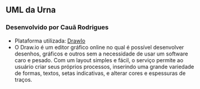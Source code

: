 ## UML da Urna

### Desenvolvido por Cauã Rodrigues
- Plataforma utilizada: <a href="https://www.drawio.com/">DrawIo</a>
- O Draw.io é um editor gráfico online no qual é possível desenvolver desenhos, gráficos e outros sem a necessidade de usar um software caro e pesado. Com um layout simples e fácil, o serviço permite ao usuário criar seus próprios processos, inserindo uma grande variedade de formas, textos, setas indicativas, e alterar cores e espessuras de traços.
